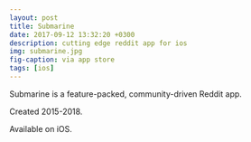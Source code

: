 ```yaml
---
layout: post
title: Submarine
date: 2017-09-12 13:32:20 +0300
description: cutting edge reddit app for ios
img: submarine.jpg
fig-caption: via app store
tags: [ios]
---
```


Submarine  is a feature-packed, community-driven Reddit app.

Created 2015-2018.

Available on iOS.